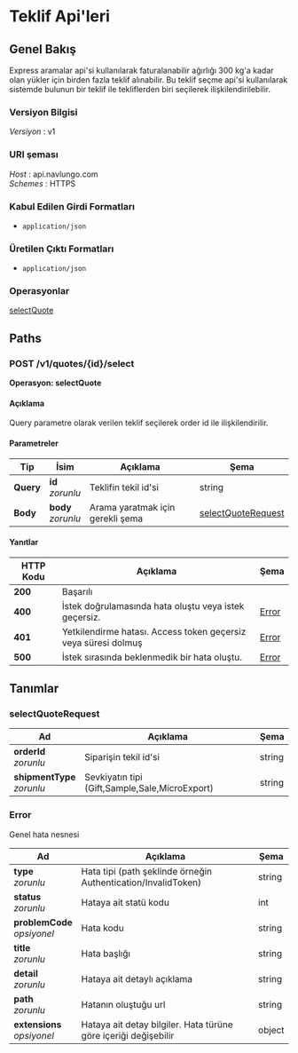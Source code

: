 # Teklif Api'leri

<a name="overview"></a>

## Genel Bakış

Express aramalar api'si kullanılarak faturalanabilir ağırlığı 300 kg'a kadar olan yükler için birden fazla teklif alınabilir. Bu teklif seçme api'si kullanılarak sistemde bulunun bir teklif ile tekliflerden biri seçilerek ilişkilendirilebilir.

### Versiyon Bilgisi

_Versiyon_ : v1

### URI şeması

_Host_ : api.navlungo.com  
_Schemes_ : HTTPS

### Kabul Edilen Girdi Formatları

- `application/json`

### Üretilen Çıktı Formatları

- `application/json`

### Operasyonlar

[selectQuote](#selectQuote)<br>

<a name="paths"></a>

## Paths

<a name="selectQuote"></a>

### POST /v1/quotes/{id}/select

**Operasyon: selectQuote**

#### Açıklama

Query parametre olarak verilen teklif seçilerek order id ile ilişkilendirilir.

#### Parametreler

| Tip       | İsim                   | Açıklama                         | Şema                                      |
| --------- | ---------------------- | -------------------------------- | ----------------------------------------- |
| **Query** | **id** <br>_zorunlu_   | Teklifin tekil id'si             | string                                    |
| **Body**  | **body** <br>_zorunlu_ | Arama yaratmak için gerekli şema | [selectQuoteRequest](#selectQuoteRequest) |

#### Yanıtlar

| HTTP Kodu | Açıklama                                                       | Şema            |
| --------- | -------------------------------------------------------------- | --------------- |
| **200**   | Başarılı                                                       |                 |
| **400**   | İstek doğrulamasında hata oluştu veya istek geçersiz.          | [Error](#error) |
| **401**   | Yetkilendirme hatası. Access token geçersiz veya süresi dolmuş | [Error](#error) |
| **500**   | İstek sırasında beklenmedik bir hata oluştu.                   | [Error](#error) |

<a name="definitions"></a>

## Tanımlar

<a name="selectQuoteRequest"></a>

### selectQuoteRequest

| Ad                             | Açıklama                                       | Şema   |
| ------------------------------ | ---------------------------------------------- | ------ |
| **orderId** <br>_zorunlu_      | Siparişin tekil id'si                          | string |
| **shipmentType** <br>_zorunlu_ | Sevkiyatın tipi (Gift,Sample,Sale,MicroExport) | string |

<a name="error"></a>

### Error

Genel hata nesnesi

| Ad                              | Açıklama                                                        | Şema   |
| ------------------------------- | --------------------------------------------------------------- | ------ |
| **type** <br>_zorunlu_          | Hata tipi (path şeklinde örneğin Authentication/InvalidToken)   | string |
| **status** <br>_zorunlu_        | Hataya ait statü kodu                                           | int    |
| **problemCode** <br>_opsiyonel_ | Hata kodu                                                       | string |
| **title** <br>_zorunlu_         | Hata başlığı                                                    | string |
| **detail** <br>_zorunlu_        | Hataya ait detaylı açıklama                                     | string |
| **path** <br>_zorunlu_          | Hatanın oluştuğu url                                            | string |
| **extensions** <br>_opsiyonel_  | Hataya ait detay bilgiler. Hata türüne göre içeriği değişebilir | object |
